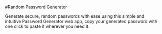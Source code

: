 #Random Password Generator

Generate secure, random passwords with ease using this simple and intuitive Password Generator web app, copy your generated password with one click to paste it wherever you need it.